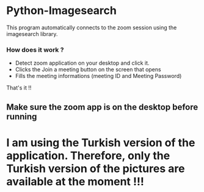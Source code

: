 # Python-Imagesearch

This program automatically connects to the zoom session using the imagesearch library.

### How does it work ?

- Detect zoom application on your desktop and click it.
- Clicks the Join a meeting button on the screen that opens
- Fills the meeting informations (meeting ID and Meeting Password)

That's it !!

## Make sure the zoom app is on the desktop before running

# I am using the Turkish version of the application. Therefore, only the Turkish version of the pictures are available at the moment !!!
